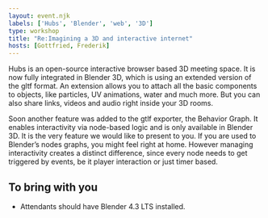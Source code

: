 ```yaml
---
layout: event.njk
labels: ['Hubs', 'Blender', 'web', '3D']
type: workshop
title: "Re:Imagining a 3D and interactive internet"
hosts: [Gottfried, Frederik]
---
```


Hubs is an open-source interactive browser based 3D meeting space. It is
now fully integrated in Blender 3D, which is using an extended version of
the gltf format. An extension allows you to attach all the basic components
to objects, like particles, UV animations, water and much more. But you can
also share links, videos and audio right inside your 3D rooms.

Soon another feature was added to the gtlf exporter, the Behavior Graph.
It enables interactivity via node-based logic and is only available in
Blender 3D. It is the very feature we would like to present to you. If
you are used to Blender’s nodes graphs, you might feel right at home.
However managing interactivity creates a distinct difference, since every
node needs to get triggered by events, be it player interaction or just
timer based.

## To bring with you

* Attendants should have Blender 4.3 LTS installed.

